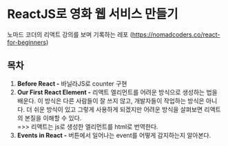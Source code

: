 # ReactJS로 영화 웹 서비스 만들기
노마드 코더의 리액트 강의를 보며 기록하는 레포
(https://nomadcoders.co/react-for-beginners)

## 목차
1. **Before React -** 바닐라JS로 counter 구현
2. **Our First React Element -** 리액트 엘리먼트를 어려운 방식으로 생성하는 법을 배운다. 이 방식은 다른 사람들이 잘 쓰지 않고, 개발자들이 작업하는 방식은 아니다. 더 쉬운 방식이 있고 그렇게 사용하게 되겠지만 어려운 방식을 살펴보면 리액트의 본질을 이해할 수 있다.   
=>> 리액트는 js로 생성한 엘리먼트를 html로 번역한다. 
3. **Events in React -** 버튼에서 일어나는 event를 어떻게 감지하는지 알아본다. 
